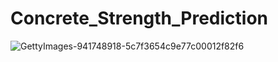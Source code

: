 # Concrete_Strength_Prediction

![GettyImages-941748918-5c7f3654c9e77c00012f82f6](https://github.com/SukrutDeshmukh/Concrete_Strength_Prediction/assets/127339353/0b6903a1-bf02-4cee-97fc-3382b3bb3131)
